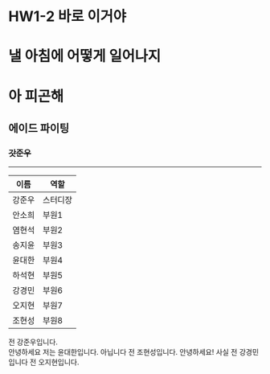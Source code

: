 # HW1-2 바로 이거야

# 낼 아침에 어떻게 일어나지
# 아 피곤해
## 에이드 파이팅
### ~~갓준우~~
--------
|이름|역할|
|------|---|
|강준우|스터디장|
|안소희|부원1|
|염현석|부원2|
|송지윤|부원3|
|윤대한|부원4|
|하석현|부원5|
|강경민|부원6|
|오지현|부원7|
|조현성|부원8|

전 강준우입니다.  
안녕하세요 저는 윤대한입니다.
아닙니다 전 조현성입니다.
안녕하세요!
사실 전 강경민입니다
전 오지현입니다.
